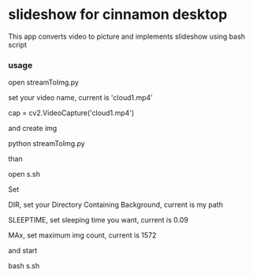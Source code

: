 # slideshow for cinnamon desktop

This app converts video to picture and implements slideshow using bash script

### usage

open streamToImg.py

set your video name, current is 'cloud1.mp4'

cap = cv2.VideoCapture('cloud1.mp4')


and create img

python streamToImg.py



than

open s.sh


Set 

DIR, set your Directory Containing Background, current is my path 

SLEEPTIME, set sleeping time you want, current is 0.09

MAx, set maximum img count, current is 1572

and start 

bash s.sh
